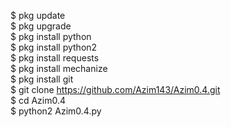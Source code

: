 $ pkg update<br>
$ pkg upgrade<br>
$ pkg install python<br>
$ pkg install python2<br>
$ pkg install requests<br>
$ pkg install mechanize<br>
$ pkg install git<br>
$ git clone https://github.com/Azim143/Azim0.4.git<br>
$ cd Azim0.4<br>
$ python2 Azim0.4.py

